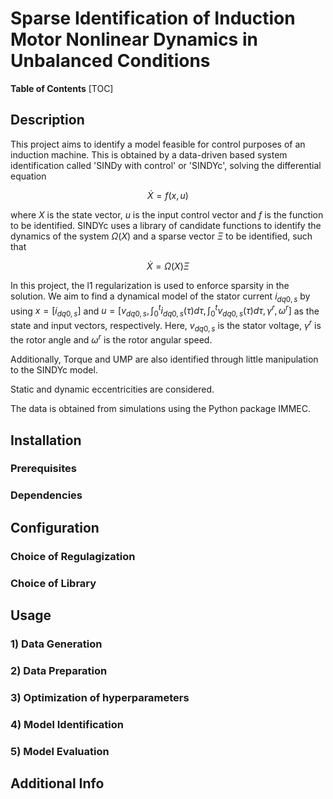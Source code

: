 # Sparse Identification of Induction Motor Nonlinear Dynamics in Unbalanced Conditions

**Table of Contents**
[TOC]

## Description
This project aims to identify a model feasible for control purposes of an induction machine. 
This is obtained by a data-driven based system identification called 'SINDy with control' or 'SINDYc', solving the differential equation 
```math
\dot{X} = f(x,u)
```
where $`X`$ is the state vector, $`u`$ is the input control vector and $`f`$ is the function to be identified. 
SINDYc uses a library of candidate functions to identify the dynamics of the system $`\Omega(X)`$ and a sparse vector $`\Xi`$ to be identified, such that
```math
\dot{X} = \Omega(X) \Xi
```
In this project, the l1 regularization is used to enforce sparsity in the solution.
We aim to find a dynamical model of the stator current $`i_{dq0,s}`$ by using $`x = [i_{dq0,s}]`$ and $`u = [v_{dq0,s}, \int_0^t i_{dq0,s}(\tau)d\tau, \int_0^t v_{dq0,s}(\tau)d\tau, \gamma^r, \omega^r]`$ as the state and input vectors, respectively.
Here, $`v_{dq0,s}`$ is the stator voltage, $`\gamma^r`$ is the rotor angle and $`\omega^r`$ is the rotor angular speed.

Additionally, Torque and UMP are also identified through little manipulation to the SINDYc model.

Static and dynamic eccentricities are considered.

The data is obtained from simulations using the Python package IMMEC.

## Installation
### Prerequisites
### Dependencies
<!-- pip install or conda install !-->

## Configuration

### Choice of Regulagization  
### Choice of Library

## Usage

### 1) Data Generation
### 2) Data Preparation
### 3) Optimization of hyperparameters
### 4) Model Identification
### 5) Model Evaluation


## Additional Info

